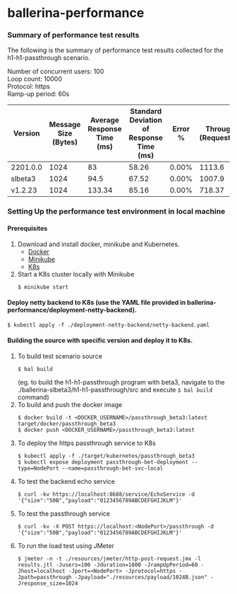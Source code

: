 # ballerina-performance
### Summary of performance test results
The following is the summary of performance test results collected for the h1-h1-passthrough scenario.  

Number of concurrent users: 100  
Loop count: 10000  
Protocol: https      
Ramp-up period: 60s  

| Version | Message Size (Bytes) | Average Response Time (ms) | Standard Deviation of Response Time (ms) | Error % | Throughput (Requests/sec) | Throughput (KB/s) | build time (ms) |
| --- | --- | --- | --- | --- | --- | --- | --- |
| 2201.0.0 | 1024 | 83 | 58.26 | 0.00% | 1113.6 | 1253.87 | 13440 |
| slbeta3 | 1024 | 94.5 | 67.52 | 0.00% | 1007.9 | 1134.89 | 14310 |
| v1.2.23 | 1024 | 133.34 | 85.16 | 0.00% | 718.37 | 808.89 | 38438 |


### Setting Up the performance test environment in local machine
#### Prerequisites
1. Download and install docker, minikube and Kubernetes.
    - [Docker](https://docs.docker.com/engine/install/)
    - [Minikube](https://kubernetes.io/docs/tasks/tools/#minikube)
    - [K8s](https://kubernetes.io/releases/download/)
2. Start a K8s cluster locally with Minikube
    ```
    $ minikube start
    ```
#### Deploy netty backend to K8s (use the YAML file provided in ballerina-performance/deployment-netty-backend).
    $ kubectl apply -f ./deployment-netty-backend/netty-backend.yaml
    
#### Building the source with specific version and deploy it to K8s.
1. To build test scenario source
    ```
    $ bal build
    ```
    (eg. to build the h1-h1-passthrough program with beta3, navigate to the ./ballerina-slbeta3/h1-h1-passthrough/src and execute `$ bal build` command)
2. To build and push the docker image
    ```
    $ docker build -t <DOCKER_USERNAME>/passthrough_beta3:latest target/docker/passthrough_beta3
    $ docker push <DOCKER_USERNAME>/passthrough_beta3:latest
    ```
3. To deploy the https passthrough service to K8s
    ```
    $ kubectl apply -f ./target/kubernetes/passthrough_beta3  
    $ kubectl expose deployment passthrough-bet-deployment --type=NodePort --name=passthrough-bet-svc-local  
    ```
4. To test the backend echo service
    ```
    $ curl -kv https://localhost:8688/service/EchoService -d '{"size":"50B","payload":"0123456789ABCDEFGHIJKLM"}'
    ```
5. To test the passthrough service
    ```
    $ curl -kv -X POST https://localhost:<NodePort>/passthrough -d '{"size":"50B","payload":"0123456789ABCDEFGHIJKLM"}'
    ```
6. To run the load test using JMeter
    ```
    $ jmeter -n -t ./resources/jmeter/http-post-request.jmx -l results.jtl -Jusers=100 -Jduration=1800 -JrampUpPeriod=60 -Jhost=localhost -Jport=<NodePort> -Jprotocol=https -Jpath=passthrough -Jpayload="./resources/payload/1024B.json" -Jresponse_size=1024
    ```


